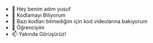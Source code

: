 - 👋 Hey benim adım yusuf
- 👀 Kodlamayı Biliyorum
- 🌱 Bazı kodları bilmediğim için kod videolarına bakıyorum
- 💞️ Öğrenciyim
- 📫 Yakında Görüşürüz!


